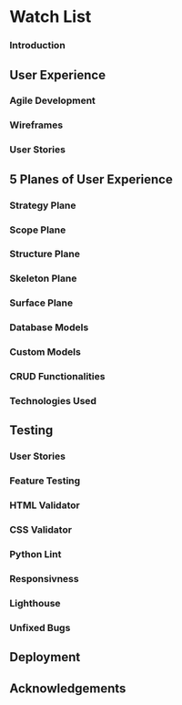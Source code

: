# Watch List

### Introduction

## User Experience 

### Agile Development

### Wireframes

### User Stories

## 5 Planes of User Experience 

### Strategy Plane 
### Scope Plane
### Structure Plane
### Skeleton Plane
### Surface Plane 

### Database Models
### Custom Models
### CRUD Functionalities
### Technologies Used 

## Testing
### User Stories 
### Feature Testing 
### HTML Validator 
### CSS Validator 
### Python Lint 
### Responsivness 
### Lighthouse 
### Unfixed Bugs

## Deployment 

## Acknowledgements